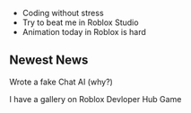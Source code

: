 - Coding without stress
- Try to beat me in Roblox Studio
- Animation today in Roblox is hard

## Newest News

Wrote a fake Chat AI (why?)

I have a gallery on Roblox Devloper Hub Game
